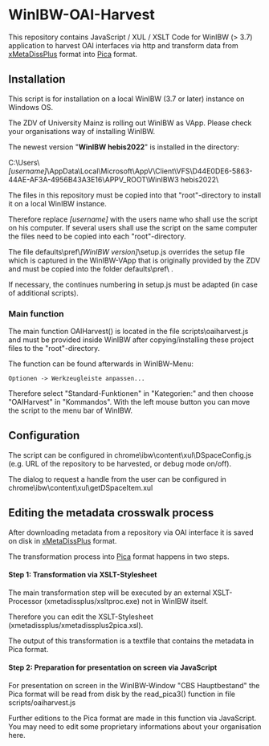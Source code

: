 # WinIBW-OAI-Harvest
This repository contains JavaScript / XUL / XSLT Code for WinIBW (> 3.7) application to harvest OAI interfaces via http and transform data from
[xMetaDissPlus](https://www.dnb.de/DE/Professionell/Sammeln/Unkoerperliche_Medienwerke/_content/xMetaDissPlus_akk.html) format into
[Pica](https://www.hebis.de/arbeitsmaterialien/erfassungsleitfaden/gesamtliste-der-kategorien-in-titelaufnahmen/) format.

## Installation

This script is for installation on a local WinIBW (3.7 or later) instance on Windows OS.

The ZDV of University Mainz is rolling out WinIBW as VApp. Please check your organisations way of installing WinIBW.

The newest version "**WinIBW hebis2022**" is installed in the directory:

C:\Users\\*[username]*\AppData\Local\Microsoft\AppV\Client\VFS\D44E0DE6-5863-44AE-AF3A-4956B43A3E16\APPV_ROOT\WinIBW3 hebis2022\
 
The files in this repository must be copied into that "root"-directory to install it on a local WinIBW instance.

Therefore replace *[username]* with the users name who shall use the script on his computer. If several users shall use the script on the same computer the files need to be copied into each "root"-directory.

The file defaults\pref\\*[WinIBW version]*\setup.js overrides the setup file which is captured in the WinIBW-VApp that is originally provided by the ZDV and must be copied into the folder defaults\pref\ .

If necessary, the continues numbering in setup.js must be adapted (in case of additional scripts).

### Main function

The main function OAIHarvest() is located in the file scripts\oaiharvest.js and  must be provided inside WinIBW after copying/installing these project files to the "root"-directory.

The function can be found afterwards in WinIBW-Menu:

    Optionen -> Werkzeugleiste anpassen...
    
Therefore select "Standard-Funktionen" in "Kategorien:" and then choose "OAIHarvest" in "Kommandos". With the left mouse button you can move the script to the menu bar of WinIBW.

## Configuration

The script can be configured in chrome\ibw\content\xul\DSpaceConfig.js (e.g. URL of the repository to be harvested, or debug mode on/off).

The dialog to request a handle from the user can be configured in chrome\ibw\content\xul\getDSpaceItem.xul

## Editing the metadata crosswalk process

After downloading metadata from a repository via OAI interface it is saved on disk in [xMetaDissPlus](https://www.dnb.de/DE/Professionell/Sammeln/Unkoerperliche_Medienwerke/_content/xMetaDissPlus_akk.html) format.

The transformation process into [Pica](https://www.hebis.de/arbeitsmaterialien/erfassungsleitfaden/gesamtliste-der-kategorien-in-titelaufnahmen/) format happens in two steps. 

#### Step 1: Transformation via XSLT-Stylesheet

The main transformation step will be executed by an external XSLT-Processor (xmetadissplus/xsltproc.exe) not in WinIBW itself.

Therefore you can edit the XSLT-Stylesheet (xmetadissplus/xmetadissplus2pica.xsl).

The output of this transformation is a textfile that contains the metadata in Pica format.

#### Step 2: Preparation for presentation on screen via JavaScript

For presentation on screen in the WinIBW-Window "CBS Hauptbestand" the Pica format will be read from disk by the read_pica3() function in file scripts/oaiharvest.js

Further editions to the Pica format are made in this function via JavaScript. You may need to edit some proprietary informations about your organisation here.

